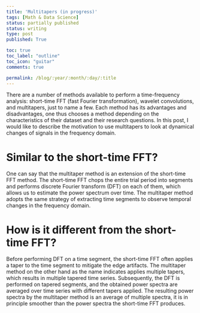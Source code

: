 ```yaml
---
title: 'Multitapers (in progress)'
tags: [Math & Data Science]
status: partially published
status: writing
type: post
published: True

toc: true
toc_label: "outline"
toc_icon: "guitar"
comments: true

permalink: /blog/:year/:month/:day/:title
--- 
```


There are a number of methods available to perform a time-frequency analysis: short-time FFT (fast Fourier transformation), wavelet convolutions, and multitapers, just to name a few. Each method has its advantages and disadvantages, one thus chooses a method depending on the characteristics of their dataset and their research questions. In this post, I would like to describe the motivation to use multitapers to look at dynamical changes of signals in the frequency domain.

# Similar to the short-time FFT?
One can say that the multitaper method is an extension of the short-time FFT method. The short-time FFT chops the entire trial period into segments and performs discrete Fourier transform (DFT) on each of them, which allows us to estimate the power spectrum over time. The multitaper method adopts the same strategy of extracting time segments to observe temporal changes in the frequency domain.

# How is it different from the short-time FFT?
Before performing DFT on a time segment, the short-time FFT often applies a taper to the time segment to mitigate the edge artifacts. The multitaper method on the other hand as the name indicates applies multiple tapers, which results in multiple tapered time series. Subsequently, the DFT is performed on tapered segments, and the obtained power spectra are averaged over time series with different tapers applied. The resulting power spectra by the multitaper method is an average of multiple spectra, it is in principle smoother than the power spectra the short-time FFT produces.

